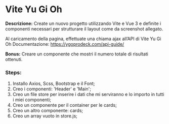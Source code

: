 **Vite Yu Gi Oh**
=====
**Descrizione:**
Create un nuovo progetto utilizzando Vite e Vue 3 e definite i componenti necessari per strutturare il layout come da screenshot allegato.

Al caricamento della pagina, effettuate una chiama ajax all’API di Vite Yu Gi Oh
Documentazione: https://ygoprodeck.com/api-guide/

**Bonus:**
Creare un componente che mostri il numero totale di risultati ottenuti.


### **Steps**:
1) Installo Axios, Scss, Bootstrap e il Font;
2) Creo i componenti: 'Header' e 'Main';
3) Creo un file store per inserire i dati che mi serviranno e lo importo in tutti i miei componenti;
4) Creo un componente per il container per le cards;
5) Creo un altro componente: cards;
6) Creo un array vuoto in store.js;


